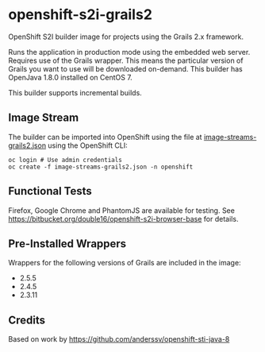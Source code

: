 openshift-s2i-grails2
=====================

OpenShift S2I builder image for projects using the Grails 2.x framework.

Runs the application in production mode using the embedded web server. Requires use
of the Grails wrapper. This means the particular version of
Grails you want to use will be downloaded on-demand. This builder has
OpenJava 1.8.0 installed on CentOS 7.

This builder supports incremental builds.

Image Stream
------------
The builder can be imported into OpenShift using the file at [image-streams-grails2.json](https://bitbucket.org/double16/openshift-s2i-grails2/raw/9e2cd965dfc451d67470133e85b834f56776fda5/image-streams-grails2.json) using the OpenShift CLI:

```shell
oc login # Use admin credentials
oc create -f image-streams-grails2.json -n openshift
```

Functional Tests
----------------
Firefox, Google Chrome and PhantomJS are available for testing. See https://bitbucket.org/double16/openshift-s2i-browser-base for details.

Pre-Installed Wrappers
----------------------
Wrappers for the following versions of Grails are included in the image:
- 2.5.5
- 2.4.5
- 2.3.11

Credits
-------
Based on work by https://github.com/anderssv/openshift-sti-java-8

